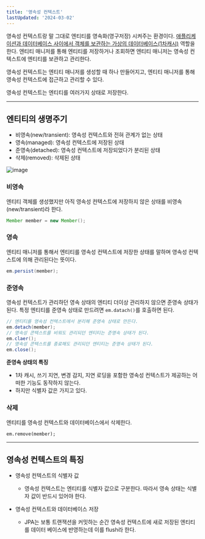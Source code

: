 ```yaml
---
title: '영속성 컨텍스트'
lastUpdated: '2024-03-02'
---
```


영속성 컨텍스트랑 말 그대로 엔티티를 영속화(영구저장) 시켜주는 환경이다. <u>애플리케이션과 데이터베이스 사이에서 객체를 보관하는 가상의 데이터베이스</u><a href="./1차캐시.md">(1차캐시)</a> 역할을 한다. 엔티티 매니저를 통해 엔티티를 저장하거나 조회하면 엔티티 매니저는 영속성 컨텍스트에 엔티티를 보관하고 관리한다.

영속성 컨텍스트는 엔티티 매니저를 생성할 때 하나 만들어지고, 엔티티 매니저를 통해 영속성 컨텍스트에 접근하고 관리할 수 있다.

영속성 컨텍스트는 엔티티를 여러가지 상태로 저장한다.

---

## 엔티티의 생명주기

- 비영속(new/transient): 영속성 컨텍스트와 전혀 관계가 없는 상태
- 영속(managed): 영속성 컨텍스트에 저장된 상태
- 준영속(detached): 영속성 컨텍스트에 저장되었다가 분리된 상태
- 삭제(removed): 삭제된 상태


![image](https://user-images.githubusercontent.com/81006587/210162755-aa528eb8-1f63-4593-bf2f-df5a2267f3a6.png)

### 비영속
엔티티 객체를 생성했지만 아직 영속성 컨텍스트에 저장하지 않은 상태를 비영속(new/transient)라 한다.

```java
Member member = new Member();
```

### 영속

엔티티 매니저를 통해서 엔티티를 영속성 컨텍스트에 저장한 상태를 말하며 영속성 컨텍스트에 의해 관리된다는 뜻이다.

```java
em.persist(member);
```

### 준영속

영속성 컨텍스트가 관리하던 영속 상태의 엔티티 더이상 관리하지 않으면 준영속 상태가 된다. 특정 엔티티를 준영속 상태로 만드려면 `em.datach()`를 호출하면 된다.

```java
// 엔티티를 영속성 컨텍스트에서 분리해 준영속 상태로 만든다.
em.detach(member);
// 영속성 콘텍스트를 비워도 관리되던 엔티티는 준영속 상태가 된다.
em.claer();
// 영속성 콘텍스트를 종료해도 관리되던 엔티티는 준영속 상태가 된다.
em.close();
```

**준영속 상태의 특징**
- 1차 캐시, 쓰기 지연, 변경 감지, 지연 로딩을 포함한 영속성 컨텍스트가 제공하는 어떠한 기능도 동작하지 않는다.
- 하지만 식별자 값은 가지고 있다.

### 삭제

엔티티를 영속성 컨텍스트와 데이터베이스에서 삭제한다.

```
em.remove(member);
```

---

## 영속성 컨텍스트의 특징

- 영속성 컨텍스트의 식별자 값
    - 영속성 컨텍스트는 엔티티를 식별자 값으로 구분한다. 따라서 영속 상태는 식별자 값이 반드시 있어야 한다.

- 영속성 컨텍스트와 데이터베이스 저장
    - JPA는 보통 트랜잭션을 커밋하는 순간 영속성 컨텍스트에 새로 저장된 엔티티를 데이터 베이스에 반영하는데 이를 flush라 한다.
